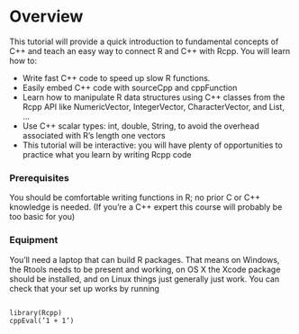 Overview
==================
This tutorial will provide a quick introduction to fundamental concepts of C++ and teach an easy way to connect R and C++ with Rcpp. You will learn how to:

- Write fast C++ code to speed up slow R functions.
- Easily embed C++ code with sourceCpp and cppFunction
- Learn how to manipulate R data structures using C++ classes from the Rcpp API like NumericVector, IntegerVector, CharacterVector, and List, ...
- Use C++ scalar types: int, double, String, to avoid the overhead associated with R’s length one vectors
- This tutorial will be interactive: you will have plenty of opportunities to practice what you learn by writing Rcpp code

### Prerequisites

You should be comfortable writing functions in R; no prior C or C++ knowledge is needed. (If you’re a C++ expert this course will probably be too basic for you)

### Equipment

You’ll need a laptop that can build R packages. That means on Windows, the Rtools needs to be present and working, on OS X the Xcode package should be installed, and on Linux things just generally just work. You can check that your set up works by running

<pre><code>
library(Rcpp)
cppEval(’1 + 1’)
</code></pre>
